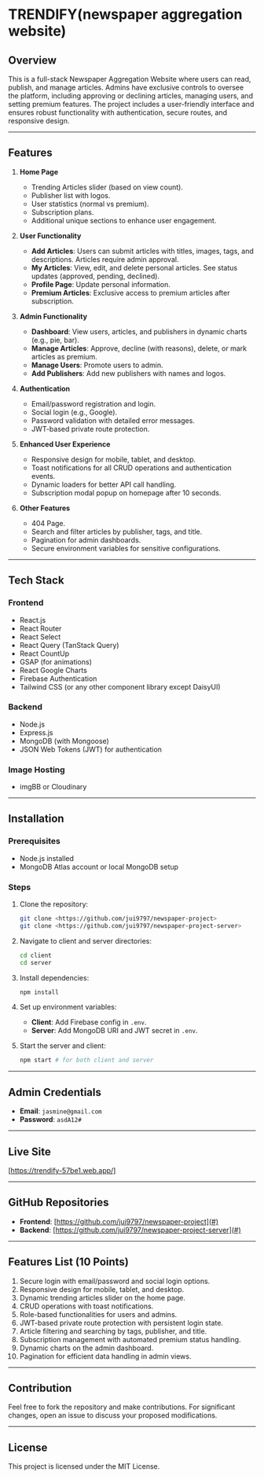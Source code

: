 # TRENDIFY(newspaper aggregation website)

## Overview
This is a full-stack Newspaper Aggregation Website where users can read, publish, and manage articles. Admins have exclusive controls to oversee the platform, including approving or declining articles, managing users, and setting premium features. The project includes a user-friendly interface and ensures robust functionality with authentication, secure routes, and responsive design.

---

## Features

1. **Home Page**
   - Trending Articles slider (based on view count).
   - Publisher list with logos.
   - User statistics (normal vs premium).
   - Subscription plans.
   - Additional unique sections to enhance user engagement.

2. **User Functionality**
   - **Add Articles**: Users can submit articles with titles, images, tags, and descriptions. Articles require admin approval.
   - **My Articles**: View, edit, and delete personal articles. See status updates (approved, pending, declined).
   - **Profile Page**: Update personal information.
   - **Premium Articles**: Exclusive access to premium articles after subscription.

3. **Admin Functionality**
   - **Dashboard**: View users, articles, and publishers in dynamic charts (e.g., pie, bar).
   - **Manage Articles**: Approve, decline (with reasons), delete, or mark articles as premium.
   - **Manage Users**: Promote users to admin.
   - **Add Publishers**: Add new publishers with names and logos.

4. **Authentication**
   - Email/password registration and login.
   - Social login (e.g., Google).
   - Password validation with detailed error messages.
   - JWT-based private route protection.

5. **Enhanced User Experience**
   - Responsive design for mobile, tablet, and desktop.
   - Toast notifications for all CRUD operations and authentication events.
   - Dynamic loaders for better API call handling.
   - Subscription modal popup on homepage after 10 seconds.

6. **Other Features**
   - 404 Page.
   - Search and filter articles by publisher, tags, and title.
   - Pagination for admin dashboards.
   - Secure environment variables for sensitive configurations.

---

## Tech Stack

### Frontend
- React.js
- React Router
- React Select
- React Query (TanStack Query)
- React CountUp
- GSAP (for animations)
- React Google Charts
- Firebase Authentication
- Tailwind CSS (or any other component library except DaisyUI)

### Backend
- Node.js
- Express.js
- MongoDB (with Mongoose)
- JSON Web Tokens (JWT) for authentication

### Image Hosting
- imgBB or Cloudinary

---

## Installation

### Prerequisites
- Node.js installed
- MongoDB Atlas account or local MongoDB setup

### Steps

1. Clone the repository:
   ```bash
   git clone <https://github.com/jui9797/newspaper-project>
   git clone <https://github.com/jui9797/newspaper-project-server>
   ```

2. Navigate to client and server directories:
   ```bash
   cd client
   cd server
   ```

3. Install dependencies:
   ```bash
   npm install
   ```

4. Set up environment variables:
   - **Client**: Add Firebase config in `.env`.
   - **Server**: Add MongoDB URI and JWT secret in `.env`.

5. Start the server and client:
   ```bash
   npm start # for both client and server
   ```

---

## Admin Credentials

- **Email**: `jasmine@gmail.com`
- **Password**: `asdA12#`

---

## Live Site
[https://trendify-57be1.web.app/]

---

## GitHub Repositories

- **Frontend**: [https://github.com/jui9797/newspaper-project](#)
- **Backend**: [https://github.com/jui9797/newspaper-project-server](#)

---

## Features List (10 Points)

1. Secure login with email/password and social login options.
2. Responsive design for mobile, tablet, and desktop.
3. Dynamic trending articles slider on the home page.
4. CRUD operations with toast notifications.
5. Role-based functionalities for users and admins.
6. JWT-based private route protection with persistent login state.
7. Article filtering and searching by tags, publisher, and title.
8. Subscription management with automated premium status handling.
9. Dynamic charts on the admin dashboard.
10. Pagination for efficient data handling in admin views.

---

## Contribution
Feel free to fork the repository and make contributions. For significant changes, open an issue to discuss your proposed modifications.

---

## License
This project is licensed under the MIT License.
 
